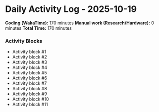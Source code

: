 # Daily Activity Log - 2025-10-19

**Coding (WakaTime):** 170 minutes
**Manual work (Research/Hardware):** 0 minutes
**Total Time:** 170 minutes

### Activity Blocks
- Activity block #1
- Activity block #2
- Activity block #3
- Activity block #4
- Activity block #5
- Activity block #6
- Activity block #7
- Activity block #8
- Activity block #9
- Activity block #10
- Activity block #11
